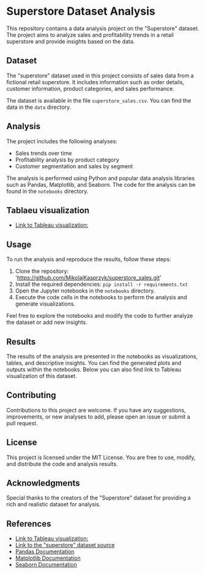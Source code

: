 # Superstore Dataset Analysis

This repository contains a data analysis project on the "Superstore" dataset. The project aims to analyze sales and profitability trends in a retail superstore and provide insights based on the data.

## Dataset

The "superstore" dataset used in this project consists of sales data from a fictional retail superstore. It includes information such as order details, customer information, product categories, and sales performance.

The dataset is available in the file `superstore_sales.csv`. You can find the data in the `data` directory.

## Analysis

The project includes the following analyses:

- Sales trends over time
- Profitability analysis by product category
- Customer segmentation and sales by segment

The analysis is performed using Python and popular data analysis libraries such as Pandas, Matplotlib, and Seaborn. The code for the analysis can be found in the `notebooks` directory.

## Tablaeu visualization
- [Link to Tableau visualization:](https://public.tableau.com/app/profile/miko.aj.kasprzyk/viz/superstore_sales_16889208965170/Dashboard1)

## Usage

To run the analysis and reproduce the results, follow these steps:

1. Clone the repository: 'https://github.com/MikolajKasprzyk/superstore_sales.git'
2. Install the required dependencies: `pip install -r requirements.txt`
3. Open the Jupyter notebooks in the `notebooks` directory.
4. Execute the code cells in the notebooks to perform the analysis and generate visualizations.

Feel free to explore the notebooks and modify the code to further analyze the dataset or add new insights.

## Results

The results of the analysis are presented in the notebooks as visualizations, tables, and descriptive insights. You can find the generated plots and outputs within the notebooks.
Below you can also find link to Tableau visualization of this dataset.

## Contributing

Contributions to this project are welcome. If you have any suggestions, improvements, or new analyses to add, please open an issue or submit a pull request.

## License

This project is licensed under the MIT License. You are free to use, modify, and distribute the code and analysis results.

## Acknowledgments

Special thanks to the creators of the "Superstore" dataset for providing a rich and realistic dataset for analysis.

## References
- [Link to Tableau visualization:](https://public.tableau.com/app/profile/miko.aj.kasprzyk/viz/superstore_sales_16889208965170/Dashboard1)
- [Link to the "superstore" dataset source](https://www.kaggle.com/datasets/rohitsahoo/sales-forecasting)
- [Pandas Documentation](https://pandas.pydata.org/docs/)
- [Matplotlib Documentation](https://matplotlib.org/stable/contents.html)
- [Seaborn Documentation](https://seaborn.pydata.org/)

